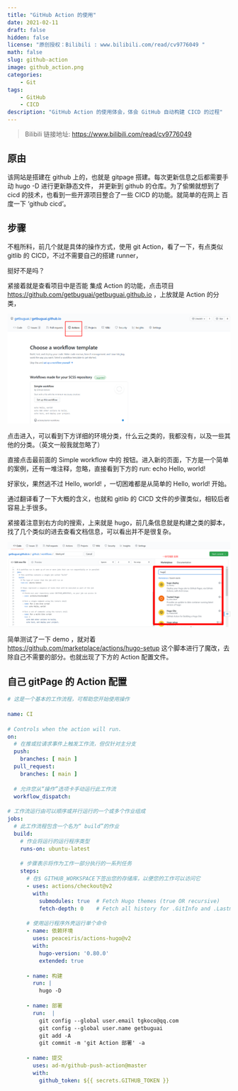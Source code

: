 ```yaml
---
title: "GitHub Action 的使用"
date: 2021-02-11
draft: false
hidden: false
license: "原创授权：Bilibili : www.bilibili.com/read/cv9776049 "
math: false
slug: github-action
image: github_action.png
categories:
    - Git
tags: 
    - GitHub
    - CICD
description: "GitHub Action 的使用体会，体会 GitHub 自动构建 CICD 的过程"
--- 
```


> Bilibili 链接地址: https://www.bilibili.com/read/cv9776049

## 原由

该网站是搭建在 github 上的，也就是 gitpage 搭建。每次更新信息之后都需要手动 hugo -D 进行更新静态文件，
并更新到 github 的仓库。为了偷懒就想到了 cicd 的技术，也看到一些开源项目整合了一些 CICD 的功能。就简单的在网上 百度一下 ‘github cicd’。

## 步骤

不粗所料，前几个就是具体的操作方式，使用 git Action，看了一下，有点类似 gitlib 的 CICD，不过不需要自己的搭建 runner，

挺好不是吗？

紧接着就是查看项目中是否能 集成 Action 的功能，点击项目 https://github.com/getbuguai/getbuguai.github.io ，上放就是 Action 的分类，

![1613033281168](1613033281168.png)

点击进入，可以看到下方详细的环境分类，什么云之类的，我都没有，以及一些其他的分类。（英文一般我就忽略了）

直接点击最前面的 Simple workflow 中的 按钮。进入新的页面，下方是一个简单的案例，还有一堆注释，忽略，直接看到下方的 run: echo Hello, world!  

好家伙，果然逃不过 Hello, world! ，一切困难都是从简单的 Hello, world! 开始。

通过翻译看了一下大概的含义，也就和 gitlib 的 CICD  文件的步骤类似，相较后者容易上手很多。

紧接着注意到右方向的搜索，上来就是 hugo，前几条信息就是构建之类的脚本，找了几个类似的进去查看文档信息，可以看出并不是很复杂。

![](1613033751809.png)

简单测试了一下 demo ，就对着 https://github.com/marketplace/actions/hugo-setup 这个脚本进行了魔改，去除自己不需要的部分。也就出现了下方的 Action 配置文件。

## 自己 gitPage 的 Action 配置

```yaml
# 这是一个基本的工作流程，可帮助您开始使用操作

name: CI

# Controls when the action will run. 
on:
  # 在推或拉请求事件上触发工作流，但仅针对主分支
  push:
    branches: [ main ]
  pull_request:
    branches: [ main ]

  # 允许您从“操作”选项卡手动运行此工作流
  workflow_dispatch:

# 工作流运行由可以顺序或并行运行的一个或多个作业组成
jobs:
  # 此工作流程包含一个名为“ build”的作业
  build:
    # 作业将运行的运行程序类型
    runs-on: ubuntu-latest

    # 步骤表示将作为工作一部分执行的一系列任务
    steps:
      # 在$ GITHUB_WORKSPACE下签出您的存储库，以便您的工作可以访问它
      - uses: actions/checkout@v2
        with:
          submodules: true  # Fetch Hugo themes (true OR recursive)
          fetch-depth: 0    # Fetch all history for .GitInfo and .Lastmod

      # 使用运行程序外壳运行单个命令
      - name: 依赖环境
        uses: peaceiris/actions-hugo@v2
        with:
          hugo-version: '0.80.0'
          extended: true

      - name: 构建
        run: |
          hugo -D 

      - name: 部署
        run:  |
          git config --global user.email tgkoco@qq.com
          git config --global user.name getbuguai
          git add -A
          git commit -m 'git Action 部署' -a

      - name: 提交
        uses: ad-m/github-push-action@master
        with:
          github_token: ${{ secrets.GITHUB_TOKEN }}
```